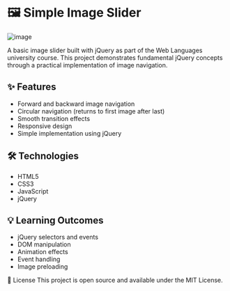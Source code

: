 # 🖼️ Simple Image Slider
![image](https://github.com/user-attachments/assets/11d7ace4-4770-4cf1-a2c4-950ad8465d83)

A basic image slider built with jQuery as part of the Web Languages university course. This project demonstrates fundamental jQuery concepts through a practical implementation of image navigation.
## ✨ Features

- Forward and backward image navigation
- Circular navigation (returns to first image after last)
- Smooth transition effects
- Responsive design
- Simple implementation using jQuery

## 🛠️ Technologies

- HTML5
- CSS3
- JavaScript
- jQuery


## 💡 Learning Outcomes

- jQuery selectors and events
- DOM manipulation
- Animation effects
- Event handling
- Image preloading

📝 License
This project is open source and available under the MIT License.
